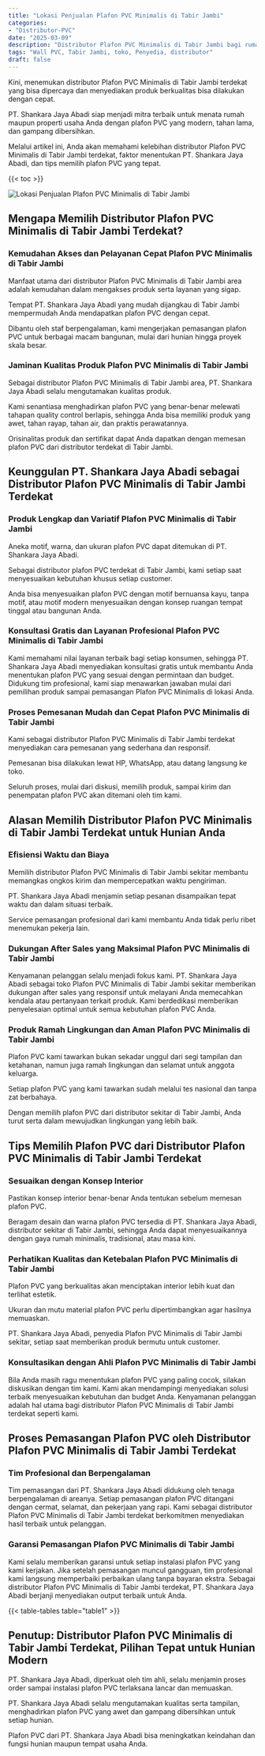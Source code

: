 ```yaml
---
title: "Lokasi Penjualan Plafon PVC Minimalis di Tabir Jambi"
categories: 
- "Distributor-PVC"
date: "2025-03-09"
description: "Distributor Plafon PVC Minimalis di Tabir Jambi bagi rumah, kantor, dan gerai. Produk unggulan, beragam motif, variasi warna modern, beserta jasa pemasangan oleh tim ahli serta kepastian resmi!|Servis penyediaan Plafon PVC Minimalis di Tabir Jambi untuk kebutuhan tempat tinggal, perkantoran, maupun toko, beserta panel terbaik dan pemasangan oleh tim berpengalaman dan jaminan resmi.|Alternatif Plafon PVC Minimalis di Tabir Jambi yang terpercaya untuk hunian, perkantoran, dan ritel, dengan produk unggulan dan pemasangan ditangani oleh tim ahli dan kepastian resmi.|Penyediaan Plafon PVC Minimalis di Tabir Jambi untuk rumah, office, serta gerai, beserta panel berkualitas dan instalasi ditangani oleh teknisi ahli, dilengkapi beserta garansi resmi.}"
tags: "Wall PVC, Tabir Jambi, toko, Penyedia, distributor"
draft: false
---
```


Kini, menemukan distributor Plafon PVC Minimalis di Tabir Jambi terdekat yang bisa dipercaya dan menyediakan produk berkualitas bisa dilakukan dengan cepat.

PT. Shankara Jaya Abadi siap menjadi mitra terbaik untuk menata rumah maupun properti usaha Anda dengan plafon PVC yang modern, tahan lama, dan gampang dibersihkan.

Melalui artikel ini, Anda akan memahami kelebihan distributor Plafon PVC Minimalis di Tabir Jambi terdekat, faktor menentukan PT. Shankara Jaya Abadi, dan tips memilih plafon PVC yang tepat.

{{< toc >}}

![Lokasi Penjualan Plafon PVC Minimalis di Tabir Jambi](/images/Distributor-PVC/Lokasi-Penjualan-Plafon-PVC-Minimalis-di-Tabir-Jambi.png)


## Mengapa Memilih Distributor Plafon PVC Minimalis di Tabir Jambi Terdekat?

### Kemudahan Akses dan Pelayanan Cepat Plafon PVC Minimalis di Tabir Jambi

Manfaat utama dari distributor Plafon PVC Minimalis di Tabir Jambi area adalah kemudahan dalam mengakses produk serta layanan yang sigap.

Tempat PT. Shankara Jaya Abadi yang mudah dijangkau di Tabir Jambi mempermudah Anda mendapatkan plafon PVC dengan cepat.

Dibantu oleh staf berpengalaman, kami mengerjakan pemasangan plafon PVC untuk berbagai macam bangunan, mulai dari hunian hingga proyek skala besar.

### Jaminan Kualitas Produk Plafon PVC Minimalis di Tabir Jambi

Sebagai distributor Plafon PVC Minimalis di Tabir Jambi area, PT. Shankara Jaya Abadi selalu mengutamakan kualitas produk.

Kami senantiasa menghadirkan plafon PVC yang benar-benar melewati tahapan quality control berlapis, sehingga Anda bisa memiliki produk yang awet, tahan rayap, tahan air, dan praktis perawatannya.

Orisinalitas produk dan sertifikat dapat Anda dapatkan dengan memesan plafon PVC dari distributor terdekat di Tabir Jambi.

## Keunggulan PT. Shankara Jaya Abadi sebagai Distributor Plafon PVC Minimalis di Tabir Jambi Terdekat

### Produk Lengkap dan Variatif Plafon PVC Minimalis di Tabir Jambi

Aneka motif, warna, dan ukuran plafon PVC dapat ditemukan di PT. Shankara Jaya Abadi.

Sebagai distributor plafon PVC terdekat di Tabir Jambi, kami setiap saat menyesuaikan kebutuhan khusus setiap customer.

Anda bisa menyesuaikan plafon PVC dengan motif bernuansa kayu, tanpa motif, atau motif modern menyesuaikan dengan konsep ruangan tempat tinggal atau bangunan Anda.

### Konsultasi Gratis dan Layanan Profesional Plafon PVC Minimalis di Tabir Jambi

Kami memahami nilai layanan terbaik bagi setiap konsumen, sehingga PT. Shankara Jaya Abadi menyediakan konsultasi gratis untuk membantu Anda menentukan plafon PVC yang sesuai dengan permintaan dan budget. Didukung tim profesional, kami siap menawarkan jawaban mulai dari pemilihan produk sampai pemasangan Plafon PVC Minimalis di lokasi Anda.

### Proses Pemesanan Mudah dan Cepat Plafon PVC Minimalis di Tabir Jambi

Kami sebagai distributor Plafon PVC Minimalis di Tabir Jambi terdekat menyediakan cara pemesanan yang sederhana dan responsif.

Pemesanan bisa dilakukan lewat HP, WhatsApp, atau datang langsung ke toko.

Seluruh proses, mulai dari diskusi, memilih produk, sampai kirim dan penempatan plafon PVC akan ditemani oleh tim kami.

## Alasan Memilih Distributor Plafon PVC Minimalis di Tabir Jambi Terdekat untuk Hunian Anda

### Efisiensi Waktu dan Biaya

Memilih distributor Plafon PVC Minimalis di Tabir Jambi sekitar membantu memangkas ongkos kirim dan mempercepatkan waktu pengiriman.

PT. Shankara Jaya Abadi menjamin setiap pesanan disampaikan tepat waktu dan dalam situasi terbaik.

Service pemasangan profesional dari kami membantu Anda tidak perlu ribet menemukan pekerja lain.

### Dukungan After Sales yang Maksimal Plafon PVC Minimalis di Tabir Jambi

Kenyamanan pelanggan selalu menjadi fokus kami. PT. Shankara Jaya Abadi sebagai toko Plafon PVC Minimalis di Tabir Jambi sekitar memberikan dukungan after sales yang responsif untuk melayani Anda memecahkan kendala atau pertanyaan terkait produk. Kami berdedikasi memberikan penyelesaian optimal untuk semua kebutuhan plafon PVC Anda.

### Produk Ramah Lingkungan dan Aman Plafon PVC Minimalis di Tabir Jambi

Plafon PVC kami tawarkan bukan sekadar unggul dari segi tampilan dan ketahanan, namun juga ramah lingkungan dan selamat untuk anggota keluarga.

Setiap plafon PVC yang kami tawarkan sudah melalui tes nasional dan tanpa zat berbahaya.

Dengan memilih plafon PVC dari distributor sekitar di Tabir Jambi, Anda turut serta dalam mewujudkan lingkungan yang lebih baik.

## Tips Memilih Plafon PVC dari Distributor Plafon PVC Minimalis di Tabir Jambi Terdekat

### Sesuaikan dengan Konsep Interior

Pastikan konsep interior benar-benar Anda tentukan sebelum memesan plafon PVC.

Beragam desain dan warna plafon PVC tersedia di PT. Shankara Jaya Abadi, distributor sekitar di Tabir Jambi, sehingga Anda dapat menyesuaikannya dengan gaya rumah minimalis, tradisional, atau masa kini.

### Perhatikan Kualitas dan Ketebalan Plafon PVC Minimalis di Tabir Jambi

Plafon PVC yang berkualitas akan menciptakan interior lebih kuat dan terlihat estetik.

Ukuran dan mutu material plafon PVC perlu dipertimbangkan agar hasilnya memuaskan.

PT. Shankara Jaya Abadi, penyedia Plafon PVC Minimalis di Tabir Jambi sekitar, setiap saat memberikan produk bermutu untuk customer.

### Konsultasikan dengan Ahli Plafon PVC Minimalis di Tabir Jambi

Bila Anda masih ragu menentukan plafon PVC yang paling cocok, silakan diskusikan dengan tim kami. Kami akan mendampingi menyediakan solusi terbaik menyesuaikan kebutuhan dan budget Anda. Kenyamanan pelanggan adalah hal utama bagi distributor Plafon PVC Minimalis di Tabir Jambi terdekat seperti kami.

## Proses Pemasangan Plafon PVC oleh Distributor Plafon PVC Minimalis di Tabir Jambi Terdekat

### Tim Profesional dan Berpengalaman

Tim pemasangan dari PT. Shankara Jaya Abadi didukung oleh tenaga berpengalaman di areanya. Setiap pemasangan plafon PVC ditangani dengan cermat, selamat, dan pekerjaan yang rapi. Kami sebagai distributor Plafon PVC Minimalis di Tabir Jambi terdekat berkomitmen menyediakan hasil terbaik untuk pelanggan.

### Garansi Pemasangan Plafon PVC Minimalis di Tabir Jambi

Kami selalu memberikan garansi untuk setiap instalasi plafon PVC yang kami kerjakan. Jika setelah pemasangan muncul gangguan, tim profesional kami langsung memperbaiki perbaikan ulang tanpa bayaran ekstra. Sebagai distributor Plafon PVC Minimalis di Tabir Jambi terdekat, PT. Shankara Jaya Abadi berjanji menyediakan output terbaik untuk Anda.

{{< table-tables table="table1" >}}

## Penutup: Distributor Plafon PVC Minimalis di Tabir Jambi Terdekat, Pilihan Tepat untuk Hunian Modern

PT. Shankara Jaya Abadi, diperkuat oleh tim ahli, selalu menjamin proses order sampai instalasi plafon PVC terlaksana lancar dan memuaskan.

PT. Shankara Jaya Abadi selalu mengutamakan kualitas serta tampilan, menghadirkan plafon PVC yang awet dan gampang dibersihkan untuk setiap hunian.

Plafon PVC dari PT. Shankara Jaya Abadi bisa meningkatkan keindahan dan fungsi hunian maupun tempat usaha Anda.